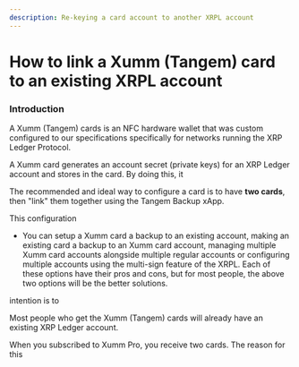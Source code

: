 ```yaml
---
description: Re-keying a card account to another XRPL account
---
```


# How to link a Xumm (Tangem) card to an existing XRPL account

### Introduction

A Xumm (Tangem) cards is an NFC hardware wallet that was custom configured to our specifications specifically for networks running the XRP Ledger Protocol.

A Xumm card generates an account secret (private keys) for an XRP Ledger account and stores in the card. By doing this, it



The recommended and ideal way to configure a card is to have **two cards**, then "link" them together using the Tangem Backup xApp.

This configuration &#x20;

* You can setup a Xumm card a backup to an existing account, making an existing card a backup to an Xumm card account, managing multiple Xumm card accounts alongside multiple regular accounts or configuring multiple accounts using the multi-sign feature of the XRPL. Each of these options have their pros and cons, but for most people, the above two options will be the better solutions.



intention is to&#x20;

Most people who get the Xumm (Tangem) cards will already have an existing XRP Ledger account.

When you subscribed to Xumm Pro, you receive two cards. The reason for this&#x20;

